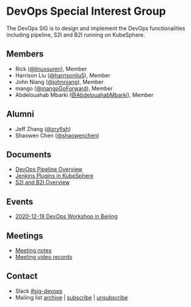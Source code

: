 # DevOps Special Interest Group

The DevOps SIG is to design and implement the DevOps functionalities including pipeline, S2I and B2I running on KubeSphere.

## Members

- Rick ([@linuxsuren](https://github.com/linuxSuRen/)), Member
- Harrison Liu ([@harrisonliu5](https://github.com/harrisonliu5)), Member
- John Niang ([@johnniang](https://github.com/JohnNiang)), Member
- mango ([@mangoGoForward](https://github.com/mangoGoForward)), Member
- Abdelouahab Mbarki ([@AbdelouahabMbarki](https://github.com/AbdelouahabMbarki)), Member

## Alumni

- Jeff Zhang ([@zryfish](https://github.com/zryfish))
- Shaowen Chen ([@shaowenchen](https://github.com/shaowenchen))

## Documents

- [DevOps Pipeline Overview](concepts-and-designs/devops-pipeline-overview.md)
- [Jenkins Plugins in KubeSphere](concepts-and-designs/jenkins-plugin.md)
- [S2I and B2I Overview](concepts-and-designs/s2i-b2i-overview.md)

## Events

- [2020-12-19 DevOps Workshop in Beijing](events/2020-12-19-workshop-beijing.md)

## Meetings

* [Meeting notes](https://docs.google.com/document/d/1ZORl7ZhRlZxKXFle2LGPRJqXzlr6EDhu2A7qzjybfro/)
* [Meeting video records](https://space.bilibili.com/438908638/channel/detail?cid=179482)

## Contact

- Slack [#sig-devops](https://kubesphere.slack.com/messages/sig-devops)
- Mailing list [archive](https://groups.google.com/group/kubesphere-sig-devops/topics) | [subscribe](mailto:kubesphere-sig-devops+subscribe@googlegroups.com) | [unsubscribe](mailto:kubesphere-sig-devops+unsubscribe@googlegroups.com)
